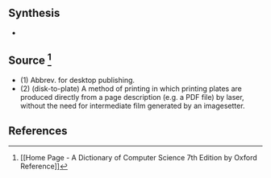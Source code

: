 ## Synthesis
- 
## Source [^1]
- (1) Abbrev. for desktop publishing. 
- (2) (disk-to-plate) A method of printing in which printing plates are produced directly from a page description (e.g. a PDF file) by laser, without the need for intermediate film generated by an imagesetter.
## References

[^1]: [[Home Page - A Dictionary of Computer Science 7th Edition by Oxford Reference]]